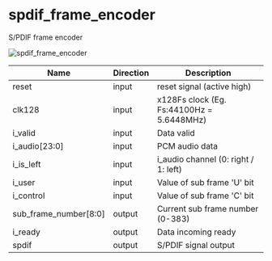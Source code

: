 # spdif_frame_encoder
S/PDIF frame encoder

![spdif_frame_encoder](https://user-images.githubusercontent.com/14823909/106313479-9e517400-62ab-11eb-9b72-e70e1a751065.png)

|Name|Direction|Description|
|--|--|--|
|reset|input|reset signal (active high)|
|clk128|input|x128Fs clock (Eg. Fs:44100Hz = 5.6448MHz)|
|i_valid|input|Data valid|
|i_audio[23:0]|input|PCM audio data|
|i_is_left|input|i_audio channel (0: right / 1: left)|
|i_user|input|Value of sub frame 'U' bit|
|i_control|input|Value of sub frame 'C' bit|
|sub_frame_number[8:0]|output|Current sub frame number (0-383)|
|i_ready|output|Data incoming ready|
|spdif|output|S/PDIF signal output|
